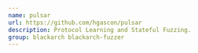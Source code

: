 ```yaml
---
name: pulsar
url: https://github.com/hgascon/pulsar
description: Protocol Learning and Stateful Fuzzing.
group: blackarch blackarch-fuzzer
---
```

